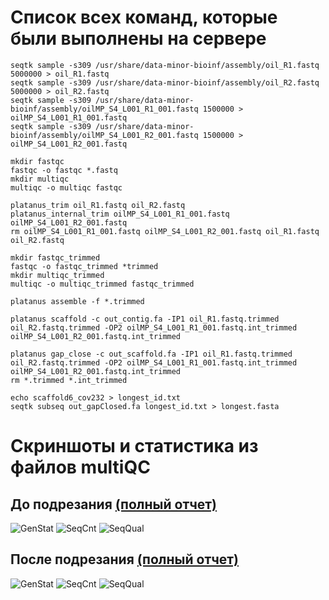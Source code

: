 # Список всех команд, которые были выполнены на сервере
```
seqtk sample -s309 /usr/share/data-minor-bioinf/assembly/oil_R1.fastq 5000000 > oil_R1.fastq
seqtk sample -s309 /usr/share/data-minor-bioinf/assembly/oil_R2.fastq 5000000 > oil_R2.fastq
seqtk sample -s309 /usr/share/data-minor-bioinf/assembly/oilMP_S4_L001_R1_001.fastq 1500000 > oilMP_S4_L001_R1_001.fastq
seqtk sample -s309 /usr/share/data-minor-bioinf/assembly/oilMP_S4_L001_R2_001.fastq 1500000 > oilMP_S4_L001_R2_001.fastq

mkdir fastqc
fastqc -o fastqc *.fastq
mkdir multiqc
multiqc -o multiqc fastqc

platanus_trim oil_R1.fastq oil_R2.fastq 
platanus_internal_trim oilMP_S4_L001_R1_001.fastq oilMP_S4_L001_R2_001.fastq 
rm oilMP_S4_L001_R1_001.fastq oilMP_S4_L001_R2_001.fastq oil_R1.fastq oil_R2.fastq

mkdir fastqc_trimmed
fastqc -o fastqc_trimmed *trimmed
mkdir multiqc_trimmed
multiqc -o multiqc_trimmed fastqc_trimmed

platanus assemble -f *.trimmed

platanus scaffold -c out_contig.fa -IP1 oil_R1.fastq.trimmed oil_R2.fastq.trimmed -OP2 oilMP_S4_L001_R1_001.fastq.int_trimmed oilMP_S4_L001_R2_001.fastq.int_trimmed

platanus gap_close -c out_scaffold.fa -IP1 oil_R1.fastq.trimmed oil_R2.fastq.trimmed -OP2 oilMP_S4_L001_R1_001.fastq.int_trimmed oilMP_S4_L001_R2_001.fastq.int_trimmed
rm *.trimmed *.int_trimmed

echo scaffold6_cov232 > longest_id.txt
seqtk subseq out_gapClosed.fa longest_id.txt > longest.fasta
```

# Скриншоты и статистика из файлов multiQC
## До подрезания [(полный отчет)](https://github.com/sashkent3/hse21_hw1/blob/main/multiqc/multiqc_report.html)
![GenStat](https://user-images.githubusercontent.com/33320473/139153418-7ba71d98-7478-427a-82a7-2c754ef2d304.png)
![SeqCnt](https://user-images.githubusercontent.com/33320473/139153427-24e42738-3995-42b3-95b6-f5c1cc2b09eb.png)
![SeqQual](https://user-images.githubusercontent.com/33320473/139153434-3211c2b1-de69-402c-ba0f-147b64e0bcc8.png)
## После подрезания [(полный отчет)](https://github.com/sashkent3/hse21_hw1/blob/main/multiqc_trimmed/multiqc_report.html)
![GenStat](https://user-images.githubusercontent.com/33320473/139153501-4673ce41-13e8-4a9d-94a4-976a9f8de473.png)
![SeqCnt](https://user-images.githubusercontent.com/33320473/139153519-80a777a4-8a30-4668-9c4e-75310688b49f.png)
![SeqQual](https://user-images.githubusercontent.com/33320473/139153531-80cc6217-e602-442a-8aa2-46292517354c.png)
